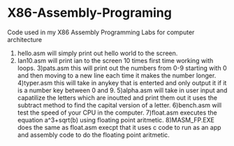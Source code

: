 # X86-Assembly-Programing
Code used in my X86 Assembly Programming Labs for computer architecture 
1) hello.asm will simply print out hello world to the screen.
2) Ian10.asm will print ian to the screen 10 times first time working with loops.
3)pats.asm this will print out the numbers from 0-9 starting with 0 and then moving to a new line each time it makes the number longer.
4)typer.asm this will take in anykey that is enterted and only output it if it is a number key between 0 and 9.
5)alpha.asm will take in user input and capatilize the letters which are inoutted and print them out it uses the subtract method to find the capital version of a letter.
6)bench.asm will test the speed of your CPU in the computer.
7)float.asm executes the equation a^3+sqrt(b) using floating point aritmetic.
8)MASM_FP.EXE does the same as float.asm execpt that it uses c code to run as an app and assembly code to do the floating point aritmetic.
